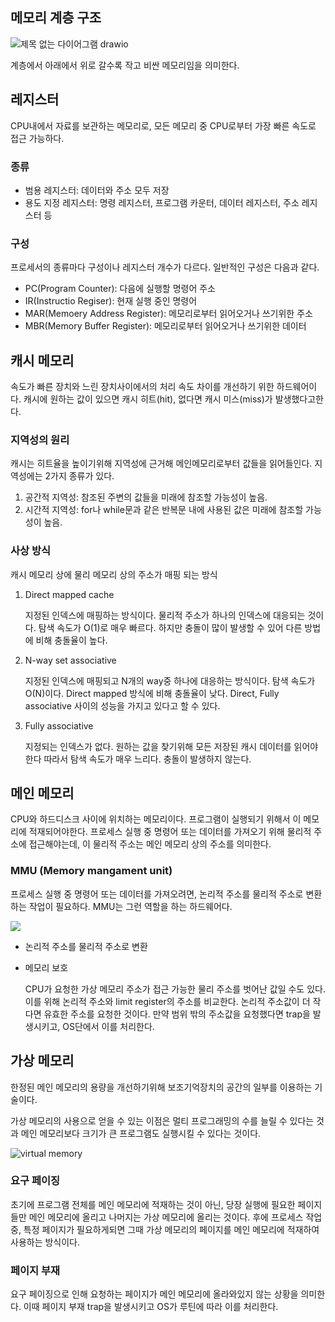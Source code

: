 ## 메모리 계층 구조

![제목 없는 다이어그램 drawio](https://user-images.githubusercontent.com/55647436/223096988-48960b3e-93f2-4e5e-a7d3-1be24a335c22.png)

계층에서 아래에서 위로 갈수록 작고 비싼 메모리임을 의미한다.

## 레지스터

CPU내에서 자료를 보관하는 메모리로, 모든 메모리 중 CPU로부터 가장 빠른 속도로 접근 가능하다.

### 종류

- 범용 레지스터: 데이터와 주소 모두 저장
- 용도 지정 레지스터: 명령 레지스터, 프로그램 카운터, 데이터 레지스터, 주소 레지스터 등

### 구성

프로세서의 종류마다 구성이나 레지스터 개수가 다르다. 일반적인 구성은 다음과 같다.

- PC(Program Counter): 다음에 실행할 명령어 주소
- IR(Instructio Regiser): 현재 실행 중인 명령어
- MAR(Memoery Address Register): 메모리로부터 읽어오거나 쓰기위한 주소
- MBR(Memory Buffer Register): 메모리로부터 읽어오거나 쓰기위한 데이터

## 캐시 메모리

속도가 빠른 장치와 느린 장치사이에서의 처리 속도 차이를 개선하기 위한 하드웨어이다.
캐시에 원하는 값이 있으면 캐시 히트(hit), 없다면 캐시 미스(miss)가 발생했다고한다.

### 지역성의 원리

캐시는 히트율을 높이기위해 지역성에 근거해 메인메모리로부터 값들을 읽어들인다. 지역성에는 2가지 종류가 있다.

1. 공간적 지역성: 참조된 주변의 값들을 미래에 참조할 가능성이 높음.
2. 시간적 지역성: for나 while문과 같은 반복문 내에 사용된 값은 미래에 참조할 가능성이 높음.

### 사상 방식

캐시 메모리 상에 물리 메모리 상의 주소가 매핑 되는 방식

1. Direct mapped cache

   지정된 인덱스에 매핑하는 방식이다. 물리적 주소가 하나의 인덱스에 대응되는 것이다.
   탐색 속도가 O(1)로 매우 빠르다. 하지만 충돌이 많이 발생할 수 있어 다른 방법에 비해 충돌율이 높다.

2. N-way set associative

   지정된 인덱스에 매핑되고 N개의 way중 하나에 대응하는 방식이다. 탐색 속도가 O(N)이다. Direct mapped 방식에 비해 충돌율이 낮다. Direct, Fully associative 사이의 성능을 가지고 있다고 할 수 있다.

3. Fully associative

   지정되는 인덱스가 없다. 원하는 값을 찾기위해 모든 저장된 캐시 데이터를 읽어야한다 따라서 탐색 속도가 매우 느리다. 충돌이 발생하지 않는다.

## 메인 메모리

CPU와 하드디스크 사이에 위치하는 메모리이다.
프로그램이 실행되기 위해서 이 메모리에 적재되어야한다.
프로세스 실행 중 명령어 또는 데이터를 가져오기 위해 물리적 주소에 접근해야는데, 이 물리적 주소는
메인 메모리 상의 주소를 의미한다.

### MMU (Memory mangament unit)

프로세스 실행 중 명령어 또는 데이터를 가져오려면, 논리적 주소를 물리적 주소로 변환하는 작업이 필요하다.
MMU는 그런 역할을 하는 하드웨어다.

![](https://o.quizlet.com/ZRmexX4AXeX6ZoxLIjW1fw.jpg)

- 논리적 주소를 물리적 주소로 변환

- 메모리 보호

  CPU가 요청한 가상 메모리 주소가 접근 가능한 물리 주소를 벗어난 값일 수도 있다.
  이를 위해 논리적 주소와 limit register의 주소를 비교한다. 논리적 주소값이 더 작다면 유효한 주소를 요청한 것이다.
  만약 범위 밖의 주소값을 요청했다면 trap을 발생시키고, OS단에서 이를 처리한다.

## 가상 메모리

한정된 메인 메모리의 용량을 개선하기위해 보조기억장치의 공간의 일부를 이용하는 기술이다.

가상 메모리의 사용으로 얻을 수 있는 이점은 멀티 프로그래밍의 수를 늘릴 수 있다는 것과 메인 메모리보다 크기가 큰 프로그램도 실행시킬 수 있다는 것이다.

![virtual memory](https://user-images.githubusercontent.com/55647436/223123134-1e36c1c9-720d-4e8d-8879-17d6ec3875a3.png)

### 요구 페이징

초기에 프로그램 전체를 메인 메모리에 적재하는 것이 아닌, 당장 실행에 필요한 페이지들만 메인 메모리에 올리고 나머지는 가상 메모리에 올리는 것이다. 후에 프로세스 작업 중, 특정 페이지가 필요하게되면 그때 가상 메모리의 페이지를 메인 메모리에 적재하여 사용하는 방식이다.

### 페이지 부재

요구 페이징으로 인해 요청하는 페이지가 메인 메모리에 올라와있지 않는 상황을 의미한다.
이때 페이지 부재 trap을 발생시키고 OS가 루틴에 따라 이를 처리한다.

